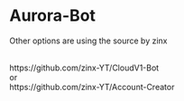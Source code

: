 # Aurora-Bot
Other options are using the source by zinx

<br>
https://github.com/zinx-YT/CloudV1-Bot <br>
or <br>
https://github.com/zinx-YT/Account-Creator
